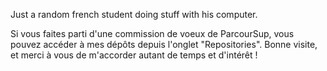 Just a random french student doing stuff with his computer.

Si vous faites parti d'une commission de voeux de ParcourSup, vous pouvez accéder à mes dépôts depuis l'onglet "Repositories". Bonne visite, et merci à vous de m'accorder autant de temps et d'intérêt !
